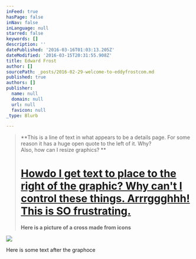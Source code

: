 ```yaml
---
inFeed: true
hasPage: false
inNav: false
inLanguage: null
starred: false
keywords: []
description: ''
datePublished: '2016-03-16T01:03:13.205Z'
dateModified: '2016-03-15T20:31:55.908Z'
title: Edward Frost
author: []
sourcePath: _posts/2016-02-29-welcome-to-eddyfrostcom.md
published: true
authors: []
publisher:
  name: null
  domain: null
  url: null
  favicon: null
_type: Blurb

---
```

> **This is a line of text in what appears to be a details page.  For some reason it has a huge open quote to the left of it.  Why?  
> Also, how can I resize graphics? **
> 
> # **[How][0][do I get text to place to the right of the graphic?  Why can't I control these things.  Arrrggghhh!  This is SO frustrating.][0]**
> 
> **Here is a picture of a cross made from icons**

![](https://the-grid-user-content.s3-us-west-2.amazonaws.com/9e1df056-c89c-4dc5-9079-9af1bd1a9319.jpg)

Here is some text after the graphoce

[0]: null